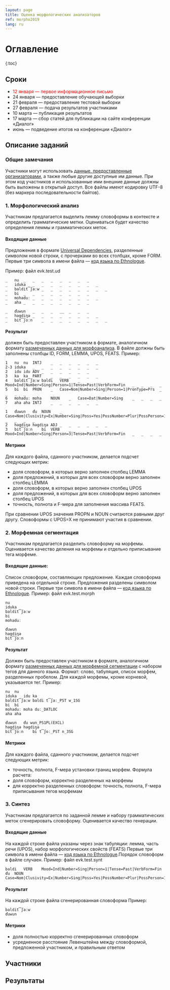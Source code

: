 ```yaml
---
layout: page
title: Оценка морфологических анализаторов
ref: morpho2019
lang: ru
---
```


# Оглавление
{:toc}

## Сроки

* <span style="color: red">12 января  — первое информационное письмо</span>
* 24 января — предоставление обучающей выборки
* 21 февраля — предоставление тестовой выборки
* 27 февраля — подача результатов участниками
* 10 марта — публикация результатов
* 17 марта  — сбор статей для публикации на сайте конференции «Диалог»
* июнь — подведение итогов на конференции «Диалог»

## Описание заданий
### Общие замечания
Участники могут использовать [данные, предоставленные организаторами](../data/index_data.html), а также любые другие доступные им данные. При этом код участников и использованные ими внешние данные должны быть выложены в открытый доступ.
Все файлы имеют кодировку UTF-8 (без маркера последовательности байтов).

### 1. Морфологический анализ
Участникам предлагается выделить лемму словоформы в контексте и определить грамматические метки. Оцениваться будет качество определения леммы и грамматических меток.

#### Входящие данные
Предложения в формате [Universal Dependencies](https://universaldependencies.org/format.html), разделенные символом новой строки, с прочерками во всех столбцах, кроме FORM. Первые три символа в имени файла — [код языка по Ethnologue](https://www.ethnologue.com/browse/codes).

Пример: файл evk.test.ud


    _	nu	_	_	_	_	_	_	_	_
    _	iduka	_	_	_	_	_	_	_	_
    _	baldit͡ʃaːw	_	_	_	_	_	_	_	_
    _	bi	_	_	_	_	_	_	_	_
    _	mohaduː	_	_	_	_	_	_	_	_
    _	aha	_	_	_	_	_	_	_	_
    
    _	ďuwun	_	_	_	__	_	_	_
    _	həgdiŋə	_	_	_	_	_	_	_	_
    _	bit͡ʃoːn	_	_	_	_	_	_	_	_


#### Результат
должен быть предоставлен участником в формате, аналогичном формату [размеченных данных для морфоанализа](../data/index_data.html). В файле должны быть заполнены столбцы ID, FORM, LEMMA, UPOS, FEATS.
Пример:

    1	nu	nu	INTJ	_	_	_	_	_	_
    2-3	iduka	_	_	_	_	_	_	_	_
    2	idu	idu	ADV	_	_	_	_	_	_
    3	ka	ka	PART	_	_	_	_	_	_
    4	baldit͡ʃaːw	baldi	VERB	_	Mood=Ind|Number=Sing|Person=1|Tense=Past|VerbForm=Fin	_	_	_	_
    5	bi	bi	PRON	_	Case=Nom|Number=Sing|Person=1|PronType=Prs	_	_	_	_
    6	mohaduː	moha	NOUN	_	Case=Dat|Number=Sing	_	_	_	_
    7	aha	aha	INTJ	_	_	_	_	_	_
    
    1	ďuwun	ďu	NOUN	_	Case=Nom|Clusivity=Ex|Number=Sing|Poss=Yes|PossNumber=Plur|PossPerson=1	_	_	_	_
    2	həgdiŋə	həgdiŋə	ADJ	_	_	_	_	_	_
    3	bit͡ʃoːn	bi	VERB	_	Mood=Ind|Number=Sing|Person=3|Tense=Past|VerbForm=Fin	_	_	_	_

#### Метрики
Для каждого файла, сданного участником, делается подсчет следующих метрик:
* доля словоформ, в которых верно заполнен столбец LEMMA
* доля предложений, в которых для всех словоформ верно заполнен столбец LEMMA
* доля словоформ, в которых верно заполнен столбец UPOS
* доля предложений, в которых для всех словоформ верно заполнен столбец UPOS
* точность, полнота и F-мера для заполнения массива FEATS.


При сравнении UPOS значения PROPN и NOUN считаются равными друг другу.
Словоформы с UPOS=X не принимают участия в сравнении.

### 2. Морфемная сегментация
Участникам предлагается разделить словоформу на морфемы. Оценивается качество деления на морфемы и отдельно приписывание тега морфеме.
#### Входящие данные:
Список словоформ, составляющих предложение. Каждая словоформа приведена на отдельной строке. Предложения разделены символом новой строки.  Первые три символа в имени файла — [код языка по Ethnologue](https://www.ethnologue.com/browse/codes).
Пример: файл evk.test.morph

    nu
    iduka
    baldit͡ʃaːw
    bi
    mohaduː
    
    ďuwun
    həgdiŋə
    bit͡ʃoːn

#### Результат
Должен быть предоставлен участником в формате, аналогичном формату [размеченных данных для морфемной сегментации](../data/index_data.html) с набором тегов для данного языка. Формат: слово, табуляция, список морфем, разделенных пробелом. Для каждой морфемы, кроме корневой, указывается тег.
Пример:

    nu	nu
    iduka	idu ka
    baldit͡ʃaːw	baldi t͡ʃaː_PST w_1SG
    bi	bi
    mohaduː	moha duː_DATLOC
    aha	aha

    ďuwun	ďu wun_PS1PL(EXCL)
    həgdiŋə	həgdiŋə
    bit͡ʃoːn	bi t͡ʃoː_PST n_3SG

#### Метрики
Для каждого файла, сданного участником, делается подсчет следующих метрик:
* точность, полнота, F-мера установки границ морфем.
Формула расчета:
* доля словоформ, корректно разделенных на морфемы
* для корректно разделенных словоформ: точность, полнота, F-мера приписывания тегов морфемам

### 3. Синтез
Участникам предлагается по заданной лемме и набору грамматических меток сгенерировать словоформу. Оценивается качество генерации.

#### Входящие данные
На каждой строке файла указаны через знак табуляции: лемма, часть речи (UPOS), набор морфологических свойств (FEATS)  Первые три символа в имени файла — [код языка по Ethnologue](https://www.ethnologue.com/browse/codes).Порядок словоформ в файле случаен.
Пример: файл evk.test.synt

    baldi	VERB	Mood=Ind|Number=Sing|Person=1|Tense=Past|VerbForm=Fin
    ďu	NOUN	Case=Nom|Clusivity=Ex|Number=Sing|Poss=Yes|PossNumber=Plur|PossPerson=1


#### Результат
На каждой строке файла сгенерированная словоформа
Пример:

    baldit͡ʃaːw
    ďuwun

#### Метрики
* доля полностью корректно сгенерированных словоформ
* усредненное расстояние Левенштейна между словоформой, предложенной участником, и правильным ответом

## Участники
## Результаты


